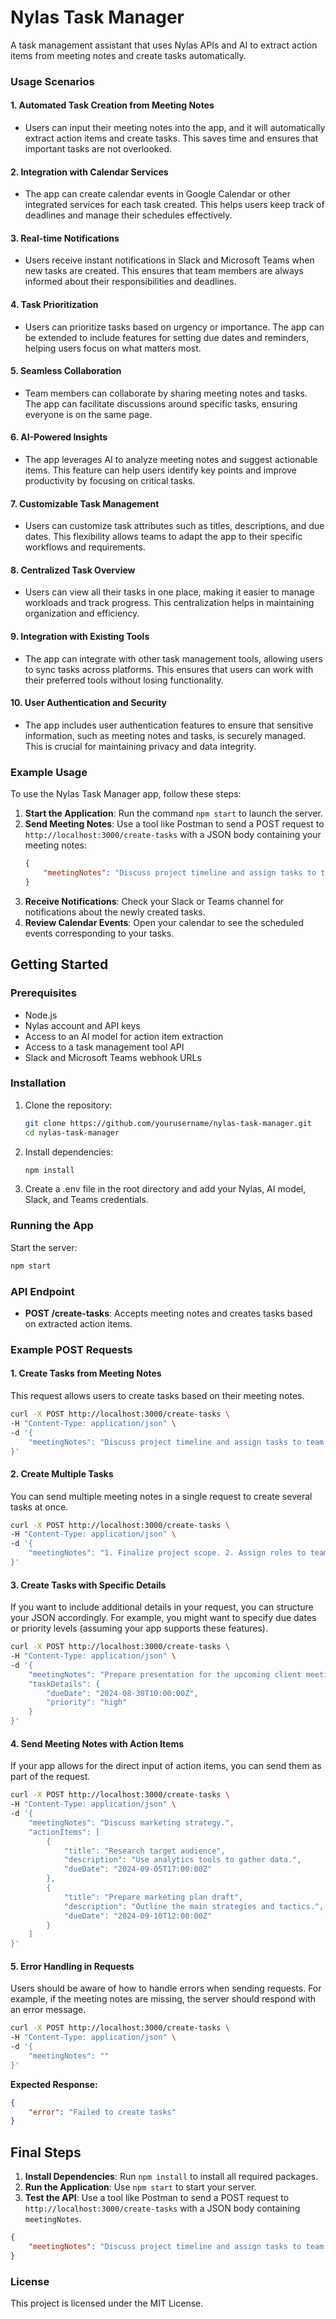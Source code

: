 # Nylas Task Manager

A task management assistant that uses Nylas APIs and AI to extract action items from meeting notes and create tasks automatically.

### Usage Scenarios

#### 1. **Automated Task Creation from Meeting Notes**
   - Users can input their meeting notes into the app, and it will automatically extract action items and create tasks. This saves time and ensures that important tasks are not overlooked.

#### 2. **Integration with Calendar Services**
   - The app can create calendar events in Google Calendar or other integrated services for each task created. This helps users keep track of deadlines and manage their schedules effectively.

#### 3. **Real-time Notifications**
   - Users receive instant notifications in Slack and Microsoft Teams when new tasks are created. This ensures that team members are always informed about their responsibilities and deadlines.

#### 4. **Task Prioritization**
   - Users can prioritize tasks based on urgency or importance. The app can be extended to include features for setting due dates and reminders, helping users focus on what matters most.

#### 5. **Seamless Collaboration**
   - Team members can collaborate by sharing meeting notes and tasks. The app can facilitate discussions around specific tasks, ensuring everyone is on the same page.

#### 6. **AI-Powered Insights**
   - The app leverages AI to analyze meeting notes and suggest actionable items. This feature can help users identify key points and improve productivity by focusing on critical tasks.

#### 7. **Customizable Task Management**
   - Users can customize task attributes such as titles, descriptions, and due dates. This flexibility allows teams to adapt the app to their specific workflows and requirements.

#### 8. **Centralized Task Overview**
   - Users can view all their tasks in one place, making it easier to manage workloads and track progress. This centralization helps in maintaining organization and efficiency.

#### 9. **Integration with Existing Tools**
   - The app can integrate with other task management tools, allowing users to sync tasks across platforms. This ensures that users can work with their preferred tools without losing functionality.

#### 10. **User Authentication and Security**
   - The app includes user authentication features to ensure that sensitive information, such as meeting notes and tasks, is securely managed. This is crucial for maintaining privacy and data integrity.

### Example Usage

To use the Nylas Task Manager app, follow these steps:

1. **Start the Application**: Run the command `npm start` to launch the server.
2. **Send Meeting Notes**: Use a tool like Postman to send a POST request to `http://localhost:3000/create-tasks` with a JSON body containing your meeting notes:
   ```json
   {
       "meetingNotes": "Discuss project timeline and assign tasks to team members."
   }
   ```
3. **Receive Notifications**: Check your Slack or Teams channel for notifications about the newly created tasks.
4. **Review Calendar Events**: Open your calendar to see the scheduled events corresponding to your tasks.

## Getting Started

### Prerequisites

- Node.js
- Nylas account and API keys
- Access to an AI model for action item extraction
- Access to a task management tool API
- Slack and Microsoft Teams webhook URLs

### Installation

1. Clone the repository:
   ```bash
   git clone https://github.com/yourusername/nylas-task-manager.git
   cd nylas-task-manager
   ```

2. Install dependencies:
   ```bash
   npm install
   ```

3. Create a .env file in the root directory and add your Nylas, AI model, Slack, and Teams credentials.

### Running the App

Start the server:
```bash
npm start
```

### API Endpoint

- **POST /create-tasks**: Accepts meeting notes and creates tasks based on extracted action items.

### Example POST Requests

#### 1. **Create Tasks from Meeting Notes**
This request allows users to create tasks based on their meeting notes.

```bash
curl -X POST http://localhost:3000/create-tasks \
-H "Content-Type: application/json" \
-d '{
    "meetingNotes": "Discuss project timeline and assign tasks to team members."
}'
```

#### 2. **Create Multiple Tasks**
You can send multiple meeting notes in a single request to create several tasks at once.

```bash
curl -X POST http://localhost:3000/create-tasks \
-H "Content-Type: application/json" \
-d '{
    "meetingNotes": "1. Finalize project scope. 2. Assign roles to team members. 3. Set deadlines for deliverables."
}'
```

#### 3. **Create Tasks with Specific Details**
If you want to include additional details in your request, you can structure your JSON accordingly. For example, you might want to specify due dates or priority levels (assuming your app supports these features).

```bash
curl -X POST http://localhost:3000/create-tasks \
-H "Content-Type: application/json" \
-d '{
    "meetingNotes": "Prepare presentation for the upcoming client meeting.",
    "taskDetails": {
        "dueDate": "2024-08-30T10:00:00Z",
        "priority": "high"
    }
}'
```

#### 4. **Send Meeting Notes with Action Items**
If your app allows for the direct input of action items, you can send them as part of the request.

```bash
curl -X POST http://localhost:3000/create-tasks \
-H "Content-Type: application/json" \
-d '{
    "meetingNotes": "Discuss marketing strategy.",
    "actionItems": [
        {
            "title": "Research target audience",
            "description": "Use analytics tools to gather data.",
            "dueDate": "2024-09-05T17:00:00Z"
        },
        {
            "title": "Prepare marketing plan draft",
            "description": "Outline the main strategies and tactics.",
            "dueDate": "2024-09-10T12:00:00Z"
        }
    ]
}'
```

#### 5. **Error Handling in Requests**
Users should be aware of how to handle errors when sending requests. For example, if the meeting notes are missing, the server should respond with an error message.

```bash
curl -X POST http://localhost:3000/create-tasks \
-H "Content-Type: application/json" \
-d '{
    "meetingNotes": ""
}'
```
**Expected Response:**
```json
{
    "error": "Failed to create tasks"
}
```

## Final Steps

1. **Install Dependencies**: Run `npm install` to install all required packages.
2. **Run the Application**: Use `npm start` to start your server.
3. **Test the API**: Use a tool like Postman to send a POST request to `http://localhost:3000/create-tasks` with a JSON body containing `meetingNotes`.

```json
{
    "meetingNotes": "Discuss project timeline and assign tasks to team members."
}
```

### License

This project is licensed under the MIT License.
